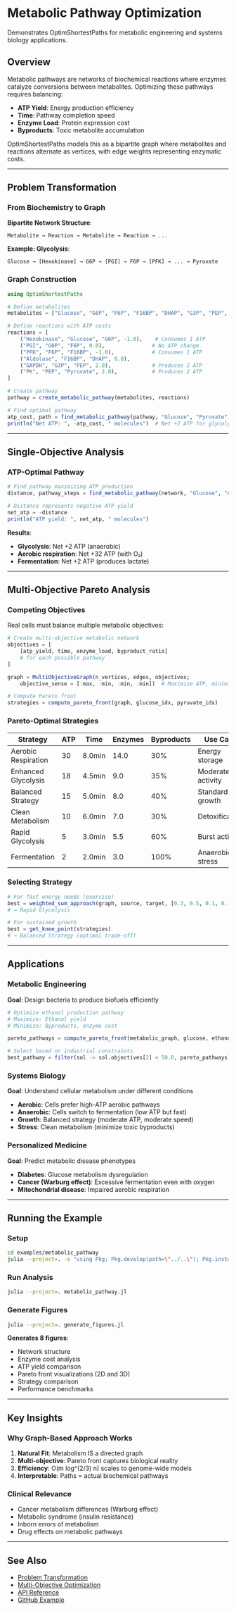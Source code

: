 # Metabolic Pathway Optimization

Demonstrates OptimShortestPaths for metabolic engineering and systems biology applications.

## Overview

Metabolic pathways are networks of biochemical reactions where enzymes catalyze conversions between metabolites. Optimizing these pathways requires balancing:

- **ATP Yield**: Energy production efficiency
- **Time**: Pathway completion speed
- **Enzyme Load**: Protein expression cost
- **Byproducts**: Toxic metabolite accumulation

OptimShortestPaths models this as a bipartite graph where metabolites and reactions alternate as vertices, with edge weights representing enzymatic costs.

---

## Problem Transformation

### From Biochemistry to Graph

**Bipartite Network Structure**:
```
Metabolite → Reaction → Metabolite → Reaction → ...
```

**Example: Glycolysis**:
```
Glucose → [Hexokinase] → G6P → [PGI] → F6P → [PFK] → ... → Pyruvate
```

### Graph Construction

```julia
using OptimShortestPaths

# Define metabolites
metabolites = ["Glucose", "G6P", "F6P", "F16BP", "DHAP", "G3P", "PEP", "Pyruvate", "ATP"]

# Define reactions with ATP costs
reactions = [
    ("Hexokinase", "Glucose", "G6P", -1.0),    # Consumes 1 ATP
    ("PGI", "G6P", "F6P", 0.0),               # No ATP change
    ("PFK", "F6P", "F16BP", -1.0),            # Consumes 1 ATP
    ("Aldolase", "F16BP", "DHAP", 0.0),
    ("GAPDH", "G3P", "PEP", 2.0),             # Produces 2 ATP
    ("PK", "PEP", "Pyruvate", 2.0),           # Produces 2 ATP
]

# Create pathway
pathway = create_metabolic_pathway(metabolites, reactions)

# Find optimal pathway
atp_cost, path = find_metabolic_pathway(pathway, "Glucose", "Pyruvate")
println("Net ATP: ", -atp_cost, " molecules")  # Net +2 ATP for glycolysis
```

---

## Single-Objective Analysis

### ATP-Optimal Pathway

```julia
# Find pathway maximizing ATP production
distance, pathway_steps = find_metabolic_pathway(network, "Glucose", "ATP")

# Distance represents negative ATP yield
net_atp = -distance
println("ATP yield: ", net_atp, " molecules")
```

**Results**:
- **Glycolysis**: Net +2 ATP (anaerobic)
- **Aerobic respiration**: Net +32 ATP (with O₂)
- **Fermentation**: Net +2 ATP (produces lactate)

---

## Multi-Objective Pareto Analysis

### Competing Objectives

Real cells must balance multiple metabolic objectives:

```julia
# Create multi-objective metabolic network
objectives = [
    [atp_yield, time, enzyme_load, byproduct_ratio]
    # for each possible pathway
]

graph = MultiObjectiveGraph(n_vertices, edges, objectives;
    objective_sense = [:max, :min, :min, :min])  # Maximize ATP, minimize rest

# Compute Pareto front
strategies = compute_pareto_front(graph, glucose_idx, pyruvate_idx)
```

### Pareto-Optimal Strategies

| Strategy | ATP | Time | Enzymes | Byproducts | **Use Case** |
|----------|-----|------|---------|------------|--------------|
| Aerobic Respiration | 30 | 8.0min | 14.0 | 30% | Energy storage |
| Enhanced Glycolysis | 18 | 4.5min | 9.0 | 35% | Moderate activity |
| Balanced Strategy | 15 | 5.0min | 8.0 | 40% | Standard growth |
| Clean Metabolism | 10 | 6.0min | 7.0 | 30% | Detoxification |
| Rapid Glycolysis | 5 | 3.0min | 5.5 | 60% | Burst activity |
| Fermentation | 2 | 2.0min | 3.0 | 100% | Anaerobic stress |

### Selecting Strategy

```julia
# For fast energy needs (exercise)
best = weighted_sum_approach(graph, source, target, [0.3, 0.5, 0.1, 0.1])
# → Rapid Glycolysis

# For sustained growth
best = get_knee_point(strategies)
# → Balanced Strategy (optimal trade-off)
```

---

## Applications

### Metabolic Engineering

**Goal**: Design bacteria to produce biofuels efficiently

```julia
# Optimize ethanol production pathway
# Maximize: Ethanol yield
# Minimize: Byproducts, enzyme cost

pareto_pathways = compute_pareto_front(metabolic_graph, glucose, ethanol)

# Select based on industrial constraints
best_pathway = filter(sol -> sol.objectives[2] < 50.0, pareto_pathways)  # Low byproducts
```

### Systems Biology

**Goal**: Understand cellular metabolism under different conditions

- **Aerobic**: Cells prefer high-ATP aerobic pathways
- **Anaerobic**: Cells switch to fermentation (low ATP but fast)
- **Growth**: Balanced strategy (moderate ATP, moderate speed)
- **Stress**: Clean metabolism (minimize toxic byproducts)

### Personalized Medicine

**Goal**: Predict metabolic disease phenotypes

- **Diabetes**: Glucose metabolism dysregulation
- **Cancer (Warburg effect)**: Excessive fermentation even with oxygen
- **Mitochondrial disease**: Impaired aerobic respiration

---

## Running the Example

### Setup

```bash
cd examples/metabolic_pathway
julia --project=. -e "using Pkg; Pkg.develop(path=\"../..\"); Pkg.instantiate()"
```

### Run Analysis

```bash
julia --project=. metabolic_pathway.jl
```

### Generate Figures

```bash
julia --project=. generate_figures.jl
```

**Generates 8 figures**:
- Network structure
- Enzyme cost analysis
- ATP yield comparison
- Pareto front visualizations (2D and 3D)
- Strategy comparison
- Performance benchmarks

---

## Key Insights

### Why Graph-Based Approach Works

1. **Natural Fit**: Metabolism IS a directed graph
2. **Multi-objective**: Pareto front captures biological reality
3. **Efficiency**: O(m log^(2/3) n) scales to genome-wide models
4. **Interpretable**: Paths = actual biochemical pathways

### Clinical Relevance

- Cancer metabolism differences (Warburg effect)
- Metabolic syndrome (insulin resistance)
- Inborn errors of metabolism
- Drug effects on metabolic pathways

---

## See Also

- [Problem Transformation](../manual/transformation.md)
- [Multi-Objective Optimization](../manual/multiobjective.md)
- [API Reference](../api.md)
- [GitHub Example](https://github.com/danielchen26/OptimShortestPaths.jl/tree/main/examples/metabolic_pathway)
